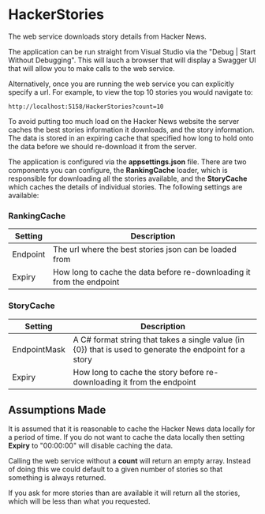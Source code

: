 # HackerStories

The web service downloads story details from Hacker News.

The application can be run straight from Visual Studio via the "Debug | Start Without Debugging". This will lauch a browser that will display a Swagger UI that will allow you to make calls to the web service.

Alternatively, once you are running the web service you can explicitly specify a url. For example, to view the top 10 stories you would navigate to:

    http://localhost:5158/HackerStories?count=10

To avoid putting too much load on the Hacker News website the server caches the best stories information it downloads, and the story information. The data is stored in an expiring cache that specified how long to hold onto the data before we should re-download it from the server.


The application is configured via the **appsettings.json** file. There are two components you can configure, the **RankingCache** loader, which is responsible for downloading all the stories available, and the **StoryCache** which caches the details of individual stories. The following settings are available:

### RankingCache
| Setting  | Description |
|----------|-------------|
| Endpoint | The url where the best stories json can be loaded from |
| Expiry   | How long to cache the data before re-downloading it from the endpoint |

### StoryCache
| Setting      | Description |
|--------------|-------------|
| EndpointMask | A C# format string that takes a single value (in {0}) that is used to generate the endpoint for a story |
| Expiry       | How long to cache the story before re-downloading it from the endpoint |


## Assumptions Made
It is assumed that it is reasonable to cache the Hacker News data locally for a period of time. If you do not want to cache the data locally then setting **Expiry** to "00:00:00" will disable caching the data.

Calling the web service without a **count** will return an empty array. Instead of doing this we could default to a given number of stories so that something is always returned.

If you ask for more stories than are available it will return all the stories, which will be less than what you requested.